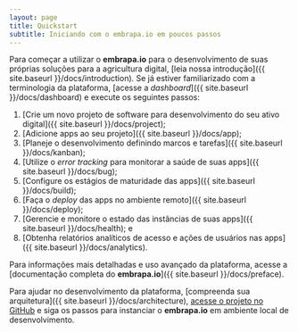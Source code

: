 ```yaml
---
layout: page
title: Quickstart
subtitle: Iniciando com o embrapa.io em poucos passos
---
```


Para começar a utilizar o **embrapa.io** para o desenvolvimento de suas próprias soluções para a agricultura digital, [leia nossa introdução]({{ site.baseurl }}/docs/introduction). Se já estiver familiarizado com a terminologia da plataforma, [acesse a _dashboard_]({{ site.baseurl }}/docs/dashboard) e execute os seguintes passos:

1. [Crie um novo projeto de software para desenvolvimento do seu ativo digital]({{ site.baseurl }}/docs/project);
2. [Adicione apps ao seu projeto]({{ site.baseurl }}/docs/app);
3. [Planeje o desenvolvimento definindo marcos e tarefas]({{ site.baseurl }}/docs/kanban);
4. [Utilize o _error tracking_ para monitorar a saúde de suas apps]({{ site.baseurl }}/docs/bug);
5. [Configure os estágios de maturidade das apps]({{ site.baseurl }}/docs/build);
6. [Faça o _deploy_ das apps no ambiente remoto]({{ site.baseurl }}/docs/deploy);
7. [Gerencie e monitore o estado das instâncias de suas apps]({{ site.baseurl }}/docs/health); e
8. [Obtenha relatórios analíticos de acesso e ações de usuários nas apps]({{ site.baseurl }}/docs/analytics).

Para informações mais detalhadas e uso avançado da plataforma, acesse a [documentação completa do **embrapa.io**]({{ site.baseurl }}/docs/preface).

Para ajudar no desenvolvimento da plataforma, [compreenda sua arquitetura]({{ site.baseurl }}/docs/architecture), [acesse o projeto no GitHub](https://github.com/embrapa-io) e siga os passos para instanciar o **embrapa.io** em ambiente local de desenvolvimento.
